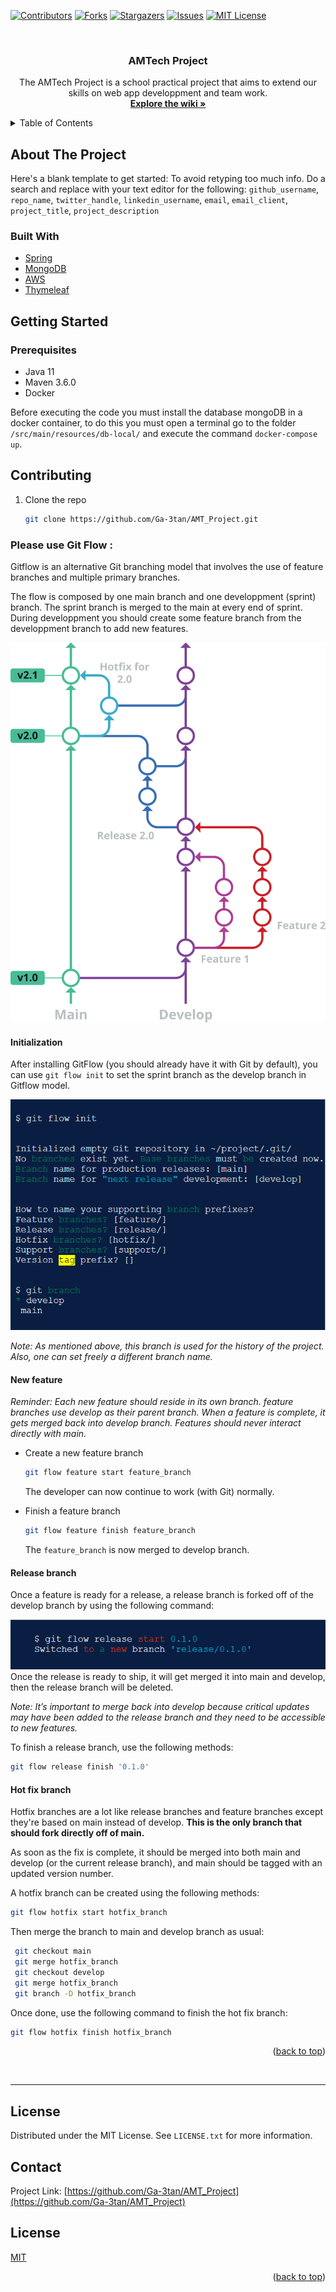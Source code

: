 <div id="top"></div>

[![Contributors][contributors-shield]][contributors-url]
[![Forks][forks-shield]][forks-url]
[![Stargazers][stars-shield]][stars-url]
[![Issues][issues-shield]][issues-url]
[![MIT License][license-shield]][license-url]

<!-- PROJECT LOGO -->
<br />

<div align="center">
  <a href="https://github.com/github_username/repo_name">
    <!-- <img src="images/logo.png" alt="Logo" width="80" height="80"> -->
  </a>


<h3 align="center">AMTech Project</h3>

  <p align="center">
    The AMTech Project is a school practical project that aims to extend our skills on web app developpment and team work.
    <br />
    <a href="https://github.com/Ga-3tan/AMT_Project/wiki"><strong>Explore the wiki »</strong></a>
    <br />
  </p>

</div>



<!-- TABLE OF CONTENTS -->

<details>
  <summary>Table of Contents</summary>
  <ol>
    <li>
      <a href="#about-the-project">About The Project</a>
      <ul>
        <li><a href="#built-with">Built With</a></li>
      </ul>
    </li>
    <li>
      <a href="#getting-started">Getting Started</a>
      <ul>
        <li><a href="#prerequisites">Prerequisites</a></li>
        <li><a href="#installation">Installation</a></li>
      </ul>
    </li>
    <li><a href="#usage">Usage</a></li>
    <li><a href="#contributing">Contributing</a></li>
    <li><a href="#license">License</a></li>
    <li><a href="#contact">Contact</a></li>
  </ol>
</details>




<!-- ABOUT THE PROJECT -->

## About The Project

<!-- [![Product Name Screen Shot][product-screenshot]](https://example.com) -->

Here's a blank template to get started: To avoid retyping too much info. Do a search and replace with your text editor for the following: `github_username`, `repo_name`, `twitter_handle`, `linkedin_username`, `email`, `email_client`, `project_title`, `project_description`

### Built With

* [Spring](https://spring.io/)
* [MongoDB](https://www.mongodb.com/)
* [AWS](https://https://aws.amazon.com/)
* [Thymeleaf](https://www.thymeleaf.org/)

<!-- GETTING STARTED -->

## Getting Started

### Prerequisites

* Java 11
* Maven 3.6.0
* Docker

Before executing the code you must install the database mongoDB in a docker container, to do this you must open a terminal go to the folder `/src/main/resources/db-local/` and execute the command `docker-compose up`.

<!-- CONTRIBUTING -->

## Contributing

1. Clone the repo

   ```sh
   git clone https://github.com/Ga-3tan/AMT_Project.git
   ```

### Please use Git Flow :

Gitflow is an alternative Git branching model that involves the use of feature branches and multiple primary branches.

The flow is composed by one main branch and one developpment (sprint) branch. The sprint branch is merged to the main at every end of sprint. During developpment you should create some feature branch from the developpment branch to add new features.

![Gitflow Model](readme_images/git-flow-model.svg)

#### Initialization
After installing GitFlow (you should already have it with Git by default), you can use ```git flow init``` to set the sprint branch as the develop branch in Gitflow model.

![Gitflow init](readme_images/git-flow-init.png)

_Note: As mentioned above, this branch is used for the history of the project. Also, one can set freely a different branch name._

#### New feature
_Reminder: Each new feature should reside in its own branch. feature branches use develop as their parent branch. When a feature is complete, it gets merged back into develop branch. Features should never interact directly with main._

* Create a new feature branch
   ```sh
   git flow feature start feature_branch
   ```
  The developer can now continue to work (with Git) normally.

* Finish a feature branch
   ```sh
   git flow feature finish feature_branch
   ```
  The ```feature_branch``` is now merged to develop branch.

#### Release branch
Once a feature is ready for a release, a release branch is forked off of the develop branch by using the following command:

![Gitflow init](readme_images/git-flow-release.png)
Once the release is ready to ship, it will get merged it into main and develop, then the release branch will be deleted.

_Note: It’s important to merge back into develop because critical updates may have been added to the release branch and they need to be accessible to new features._

To finish a release branch, use the following methods:
   ```sh
   git flow release finish '0.1.0'
   ```

#### Hot fix branch
Hotfix branches are a lot like release branches and feature branches except they're based on main instead of develop. __This is the only branch that should fork directly off of main.__

As soon as the fix is complete, it should be merged into both main and develop (or the current release branch), and main should be tagged with an updated version number.

A hotfix branch can be created using the following methods:
   ```sh
   git flow hotfix start hotfix_branch
   ```
Then merge the branch to main and develop branch as usual:
   ```sh
    git checkout main
    git merge hotfix_branch
    git checkout develop
    git merge hotfix_branch
    git branch -D hotfix_branch
   ```
Once done, use the following command to finish the hot fix branch:
   ```sh
   git flow hotfix finish hotfix_branch
   ```

<p align="right">(<a href="#top">back to top</a>)</p><br />

---

<!-- LICENSE -->

## License

Distributed under the MIT License. See `LICENSE.txt` for more information.

<!-- CONTACT -->

## Contact

Project Link: [https://github.com/Ga-3tan/AMT_Project](https://github.com/Ga-3tan/AMT_Project)

<!-- MARKDOWN LINKS & IMAGES -->
<!-- https://www.markdownguide.org/basic-syntax/#reference-style-links -->

[contributors-shield]: https://img.shields.io/github/contributors/Ga-3tan/AMT_Project.svg?style=for-the-badge
[contributors-url]: https://github.com/Ga-3tan/AMT_Project/graphs/contributors
[forks-shield]: https://img.shields.io/github/forks/Ga-3tan/AMT_Project.svg?style=for-the-badge
[forks-url]: https://github.com/Ga-3tan/AMT_Project/network/members
[stars-shield]: https://img.shields.io/github/stars/Ga-3tan/AMT_Project.svg?style=for-the-badge
[stars-url]: https://github.com/Ga-3tan/AMT_Project/stargazers
[issues-shield]: https://img.shields.io/github/issues/Ga-3tan/AMT_Project.svg?style=for-the-badge
[issues-url]: https://github.com/Ga-3tan/AMT_Project/issues
[license-shield]: https://img.shields.io/github/license/Ga-3tan/AMT_Project.svg?style=for-the-badge
[license-url]: https://github.com/Ga-3tan/AMT_Project/blob/master/LICENSE
[product-screenshot]: readme_images/screenshot.png
## License
[MIT](https://choosealicense.com/licenses/mit/)

<p align="right">(<a href="#top">back to top</a>)</p>

